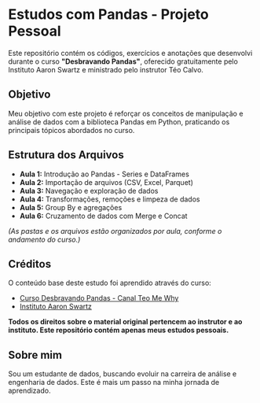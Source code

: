 # Estudos com Pandas - Projeto Pessoal

Este repositório contém os códigos, exercícios e anotações que desenvolvi durante o curso **"Desbravando Pandas"**, oferecido gratuitamente pelo Instituto Aaron Swartz e ministrado pelo instrutor Téo Calvo.

## Objetivo

Meu objetivo com este projeto é reforçar os conceitos de manipulação e análise de dados com a biblioteca Pandas em Python, praticando os principais tópicos abordados no curso.

## Estrutura dos Arquivos

- **Aula 1:** Introdução ao Pandas - Series e DataFrames
- **Aula 2:** Importação de arquivos (CSV, Excel, Parquet)
- **Aula 3:** Navegação e exploração de dados
- **Aula 4:** Transformações, remoções e limpeza de dados
- **Aula 5:** Group By e agregações
- **Aula 6:** Cruzamento de dados com Merge e Concat

*(As pastas e os arquivos estão organizados por aula, conforme o andamento do curso.)*

## Créditos

O conteúdo base deste estudo foi aprendido através do curso:

- [Curso Desbravando Pandas - Canal Teo Me Why](https://www.youtube.com/@teomewhy)
- [Instituto Aaron Swartz](https://institutoasw.org)

**Todos os direitos sobre o material original pertencem ao instrutor e ao instituto. Este repositório contém apenas meus estudos pessoais.**

## Sobre mim

Sou um estudante de dados, buscando evoluir na carreira de análise e engenharia de dados. Este é mais um passo na minha jornada de aprendizado.


